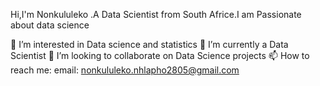 Hi,I'm Nonkululeko .A Data Scientist from South Africe.I am Passionate about data science

👀 I’m interested in  Data science and statistics
🌱 I’m currently a Data Scientist
💞️ I’m looking to collaborate on Data Science projects 
📫 How to reach me: email: nonkululeko.nhlapho2805@gmail.com

<!---
nonkul/nonkul is a ✨ special ✨ repository because its `README.md` (this file) appears on your GitHub profile.
You can click the Preview link to take a look at your changes.
--->
